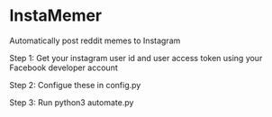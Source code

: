 # InstaMemer
Automatically post reddit memes to Instagram

Step 1: Get your instagram user id and user access token using your Facebook developer account

Step 2: Configue these in config.py

Step 3: Run python3 automate.py
